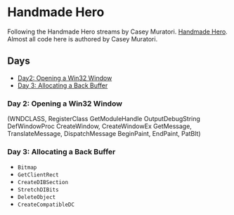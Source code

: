 # Handmade Hero
Following the Handmade Hero streams by Casey Muratori. [Handmade Hero](https://handmadehero.org/).
Almost all code here is authored by Casey Muratori.

## Days
- [Day2: Opening a Win32 Window](#day-2-opening-a-win32-window)
- [Day 3: Allocating a Back Buffer](#day-3-allocating-a-back-buffer)


### Day 2: Opening a Win32 Window

(WNDCLASS, RegisterClass
GetModuleHandle
OutputDebugString
DefWindowProc
CreateWindow, CreateWindowEx
GetMessage, TranslateMessage, DispatchMessage
BeginPaint, EndPaint, PatBlt)

### Day 3: Allocating a Back Buffer

- `Bitmap`
- `GetClientRect`
- `CreateDIBSection`
- `StretchDIBits`
- `DeleteObject`
- `CreateCompatibleDC`
